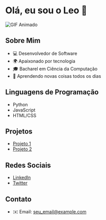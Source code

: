 <!-- Leonardo Guido -->
# Olá, eu sou o Leo 👋

![GIF Animado](https://media.giphy.com/media/v1.Y2lkPTc5MGI3NjExMm5udWhycnFqajh1aHZudXZ2cDU1djJoY2tmemJ5NDF5eXNnZTJnbyZlcD12MV9pbnRlcm5hbF9naWZfYnlfaWQmY3Q9Zw/xUA7bdpLxQhsSQdyog/giphy.gif)

## Sobre Mim
- 💻 Desenvolvedor de Software
- 🌍 Apaixonado por tecnologia
- 🎓 Bacharel em Ciência da Computação
- 🌱 Aprendendo novas coisas todos os dias

## Linguagens de Programação
- Python
- JavaScript
- HTML/CSS

## Projetos
- [Projeto 1](link_projeto_1)
- [Projeto 2](link_projeto_2)

## Redes Sociais
- [LinkedIn](link_do_seu_perfil_no_LinkedIn)
- [Twitter](link_do_seu_perfil_no_Twitter)

## Contato
- ✉️ Email: seu_email@example.com

<!-- Você pode adicionar mais seções e informações conforme desejar -->
